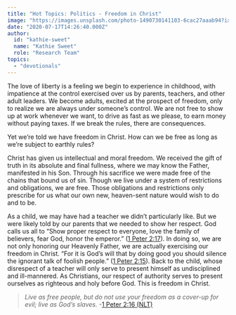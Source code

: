 ```yaml
---
title: "Hot Topics: Politics - Freedom in Christ"
image: "https://images.unsplash.com/photo-1490730141103-6cac27aaab94?ixlib=rb-1.2.1&q=85&fm=jpg&crop=entropy&cs=srgb&ixid=eyJhcHBfaWQiOjk2NjF9"
date: "2020-07-17T14:26:40.000Z"
author:
  id: "kathie-sweet"
  name: "Kathie Sweet"
  role: "Research Team"
topics:
  - "devotionals"
---
```

The love of liberty is a feeling we begin to experience in childhood, with impatience at the control exercised over us by parents, teachers, and other adult leaders.  We become adults, excited at the prospect of freedom, only to realize we are always under someone’s control.  We are not free to show up at work whenever we want, to drive as fast as we please, to earn money without paying taxes.  If we break the rules, there are consequences. 

Yet we’re told we have freedom in Christ.  How can we be free as long as we’re subject to earthly rules?  

Christ has given us intellectual and moral freedom.  We received the gift of truth in its absolute and final fullness, where we may know the Father, manifested in his Son. Through his sacrifice we were made free of the chains that bound us of sin.  Though we live under a system of restrictions and obligations, we are free. Those obligations and restrictions only prescribe for us what our own new, heaven-sent nature would wish to do and to be. 

As a child, we may have had a teacher we didn’t particularly like.  But we were likely told by our parents that we needed to show her respect.  God calls us all to “Show proper respect to everyone, love the family of believers, fear God, honor the emperor.” ([1 Peter 2:17][1p217]).  In doing so, we are not only honoring our Heavenly Father, we are actually exercising our freedom in Christ.   “For it is God’s will that by doing good you should silence the ignorant talk of foolish people.” ([1 Peter 2:15][1p215]).  Back to the child, whose disrespect of a teacher will only serve to present himself as undisciplined and ill-mannered.  As Christians, our respect of authority serves to present ourselves as righteous and holy before God.  This is freedom in Christ. 

> _Live as free people, but do not use your freedom as a cover-up for evil; live as God’s slaves._ -[1 Peter 2:16 (NLT)][1p216]

[1p215]: https://biblehub.com/1_peter/2-15.htm
[1p216]: https://biblehub.com/1_peter/2-15.htm
[1p217]: https://biblehub.com/1_peter/2-15.htm
